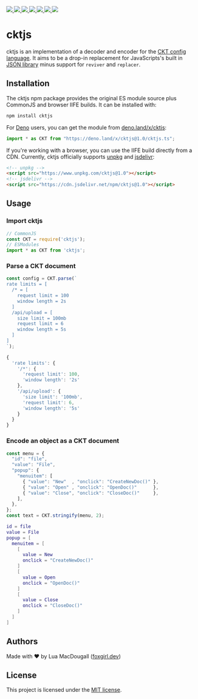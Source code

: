 <p>
  <a href="https://www.npmjs.com/package/cktjs">
    <img src="https://badgen.net/npm/v/cktjs?style=flat-square">
  </a>
  <a href="https://www.npmjs.com/package/cktjs?activeTab=dependencies">
    <img src="https://badgen.net/bundlephobia/dependency-count/cktjs?style=flat-square">
  </a>
  <a href="https://github.com/luavixen/cktjs/blob/main/lib/index.d.ts">
    <img src="https://badgen.net/npm/types/cktjs?style=flat-square">
  </a>
  <a href="https://bundlephobia.com/result?p=cktjs">
    <img src="https://badgen.net/bundlephobia/minzip/cktjs?style=flat-square">
  </a>
  <a href="https://github.com/luavixen/cktjs/actions">
    <img src="https://badgen.net/github/status/luavixen/cktjs/main?label=build&style=flat-square">
  </a>
  <a href="https://coveralls.io/github/luavixen/cktjs">
    <img src="https://badgen.net/coveralls/c/github/luavixen/cktjs?style=flat-square">
  </a>
  <a href="https://github.com/luavixen/cktjs/blob/main/LICENSE">
    <img src="https://badgen.net/github/license/luavixen/cktjs?style=flat-square">
  </a>
</p>

# cktjs
cktjs is an implementation of a decoder and encoder for the [CKT config language](https://cricket.piapiac.org/software/ckt/).
It aims to be a drop-in replacement for JavaScripts's built in [JSON library](https://tc39.es/ecma262/#sec-json-object) minus support for `reviver` and `replacer`.

## Installation
The cktjs npm package provides the original ES module source plus CommonJS and browser IIFE builds.
It can be installed with:
```sh
npm install cktjs
```

For [Deno](https://deno.land/) users, you can get the module from [deno.land/x/cktjs](https://deno.land/x/cktjs@1.0):
```typescript
import * as CKT from "https://deno.land/x/cktjs@1.0/cktjs.ts";
```

If you're working with a browser, you can use the IIFE build directly from a CDN.
Currently, cktjs officially supports [unpkg](https://www.unpkg.com/) and [jsdelivr](https://www.jsdelivr.com/):
```html
<!-- unpkg -->
<script src="https://www.unpkg.com/cktjs@1.0"></script>
<!-- jsdelivr -->
<script src="https://cdn.jsdelivr.net/npm/cktjs@1.0"></script>
```

## Usage

### Import cktjs
```javascript
// CommonJS
const CKT = require('cktjs');
// ESModules
import * as CKT from 'cktjs';
```

### Parse a CKT document
```javascript
const config = CKT.parse(`
rate limits = [
  /* = [
    request limit = 100
    window length = 2s
  ]
  /api/upload = [
    size limit = 100mb
    request limit = 6
    window length = 5s
  ]
]
`);
```
```javascript
{
  'rate limits': {
    '/*': {
      'request limit': 100,
      'window length': '2s'
    },
    '/api/upload': {
      'size limit': '100mb',
      'request limit': 6,
      'window length': '5s'
    }
  }
}
```

### Encode an object as a CKT document
```javascript
const menu = {
  "id": "file",
  "value": "File",
  "popup": {
    "menuitem": [
      { "value": "New"  , "onclick": "CreateNewDoc()" },
      { "value": "Open" , "onclick": "OpenDoc()"      },
      { "value": "Close", "onclick": "CloseDoc()"     },
    ],
  },
};
const text = CKT.stringify(menu, 2);
```
```lua
id = file
value = File
popup = [
  menuitem = [
    [
      value = New
      onclick = "CreateNewDoc()"
    ]
    [
      value = Open
      onclick = "OpenDoc()"
    ]
    [
      value = Close
      onclick = "CloseDoc()"
    ]
  ]
]
```

## Authors
Made with ❤ by Lua MacDougall ([foxgirl.dev](https://foxgirl.dev/))

## License
This project is licensed under the [MIT license](LICENSE).
